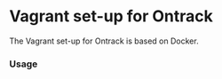 Vagrant set-up for Ontrack
==========================

The Vagrant set-up for Ontrack is based on Docker.

### Usage

